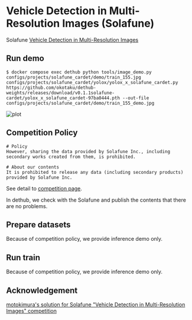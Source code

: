 # Vehicle Detection in Multi-Resolution Images (Solafune)

Solafune [Vehicle Detection in Multi-Resolution Images](https://solafune.com/competitions/25012781-b1e8-499e-9c8c-1f9b284d483e)

## Run demo

```
$ docker compose exec dethub python tools/image_demo.py configs/projects/solafune_cardet/demo/train_155.jpg configs/projects/solafune_cardet/yolox/yolox_x_solafune_cardet.py https://github.com/okotaku/dethub-weights/releases/download/v0.1.1solafune-cardet/yolox_x_solafune_cardet-97ba0444.pth --out-file configs/projects/solafune_cardet/demo/train_155_demo.jpg
```

![plot](demo/0030fd0e6378_demo.jpg)

## Competition Policy

```
# Policy
However, sharing the data provided by Solafune Inc., including secondary works created from them, is prohibited.

# About our contents
It is prohibited to release any data (including secondary products) provided by Solafune Inc.
```

See detail to [competition page](https://solafune.com/competitions/25012781-b1e8-499e-9c8c-1f9b284d483e?menu=about&tab=rule).

In dethub, we check with the Solafune and publish the contents that there are no problems.

## Prepare datasets

Because of competition policy, we provide inference demo only.

## Run train

Because of competition policy, we provide inference demo only.

## Acknowledgement

[motokimura's solution for Solafune "Vehicle Detection in Multi-Resolution Images" competition](https://github.com/motokimura/solafune_vehicle_detection_solution)
